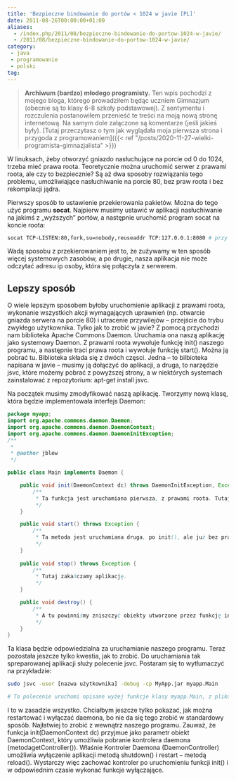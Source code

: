 ```yaml
---
title: 'Bezpieczne bindowanie do portów < 1024 w javie [PL]'
date: 2011-08-26T00:00:00+01:00
aliases:
  - /index.php/2011/08/bezpieczne-bindowanie-do-portow-1024-w-javie/
  - /2011/08/bezpieczne-bindowanie-do-portow-1024-w-javie/
category:
 - java
 - programowanie
 - polski
tag:
---
```


> **Archiwum (bardzo) młodego programisty.** Ten wpis pochodzi z mojego bloga, którego prowadziłem będąc uczniem Gimnazjum (obecnie są to klasy 6-8 szkoły podstawowej). Z sentymentu i rozczulenia postanowiłem przenieść te treści na moją nową stronę internetową. Na samym dole załączone są komentarze (jeśli jakieś były). [Tutaj przeczytasz o tym jak wyglądała moja pierwsza strona i przygoda z programowaniem]({{< ref "/posts/2020-11-27-wielki-programista-gimnazjalista" >}})
> 


W linuksach, żeby otworzyć gniazdo nasłuchujące na porcie od 0 do 1024, trzeba mieć prawa roota. Teoretycznie można uruchomić serwer z prawami roota, ale czy to bezpiecznie? Są aż dwa sposoby rozwiązania tego problemu, umożliwiające nasłuchiwanie na porcie 80, bez praw roota i bez rekompilacji jądra.

Pierwszy sposób to ustawienie przekierowania pakietów. Można do tego użyć programu **socat**. Najpierw musimy ustawić w aplikacji nasłuchiwanie na jakimś z „wyższych” portów, a następnie uruchomić program socat na koncie roota:

```bash
socat TCP-LISTEN:80,fork,su=nobody,reuseaddr TCP:127.0.0.1:8080 # przy takiej konfiguracji program socat przekieruje pakiety z portu 80, na port 8080.
```

Wadą sposobu z przekierowaniem jest to, że zużywamy w ten sposób więcej systemowych zasobów, a po drugie, nasza aplikacja nie może odczytać adresu ip osoby, która się połączyła z serwerem.

## Lepszy sposób

O wiele lepszym sposobem byłoby uruchomienie aplikacji z prawami roota, wykonanie wszystkich akcji wymagających uprawnień (np. otwarcie gniazda serwera na porcie 80) i utracenie przywilejów – przejście do trybu zwykłego użytkownika. Tylko jak to zrobić w javie? Z pomocą przychodzi nam biblioteka Apache Commons Daemon. Uruchamia ona naszą aplikację jako systemowy Daemon. Z prawami roota wywołuje funkcję init() naszego programu, a następnie traci prawa roota i wywołuje funkcję start(). Można ją pobrać tu. Biblioteka składa się z dwóch częsci. Jedna – to bilbioteka napisana w javie – musimy ją dołączyć do aplikacji, a druga, to narzędzie jsvc, które możemy pobrać z powyższej strony, a w niektórych systemach zainstalować z repozytorium: apt-get install jsvc.

Na początek musimy zmodyfikować naszą aplikację. Tworzymy nową klasę, która będzie implementowała interfejs Daemon:

```java
package myapp;
import org.apache.commons.daemon.Daemon;
import org.apache.commons.daemon.DaemonContext;
import org.apache.commons.daemon.DaemonInitException;
/**
 *
 * @author jblew
 */

public class Main implements Daemon {

    public void init(DaemonContext dc) throws DaemonInitException, Exception {
        /**
         * Ta funkcja jest uruchamiana pierwsza, z prawami roota. Tutaj należy otworzyć sockety na portach mniejszych niż 1024, np. 80.
         */
    }

    public void start() throws Exception {
        /**
         * Ta metoda jest uruchamiana druga, po init(), ale już bez praw roota. Tutaj uruchamiamy aplikację.
         */
    }
   
    public void stop() throws Exception {
        /**
         * Tutaj zakańczamy aplikację.
         */
    }

    public void destroy() {
        /**
         * A tu powinniśmy zniszczyć obiekty utworzone przez funkcję init().
         */
    }
}
```

Ta klasa będzie odpowiedzialna za uruchamianie naszego programu. Teraz pozostała jeszcze tylko kwestia, jak to zrobić.
Do uruchamiania tak spreparowanej aplikacji służy polecenie jsvc. Postaram się to wytłumaczyć na przykładzie:

```bash
sudo jsvc -user [nazwa użytkownika] -debug -cp MyApp.jar myapp.Main

# To polecenie uruchomi opisane wyżej funkcje klasy myapp.Main, z pliku MyApp.jar. Dzięki parametrowi -debug zobaczymy wyjście apikacji i wszystkie błędy, jakie wystąpią. Koniecznie musimy dołączyć parametr -user, bo inaczej cała aplikacja będzie działała z prawami roota, a po dołączeniu tego parametru, dalsza część aplikacji przejdzie na konto użytkownika, którego podamy.
```

I to w zasadzie wszystko. Chciałbym jeszcze tylko pokazać, jak można restartować i wyłączać daemona, bo nie da się tego zrobić w standardowy sposób. Najłatwiej to zrobić z wewnątrz naszego programu. Zauważ, że funkcja init(DaemonContext dc) przyjmue jako parametr obiekt DaemonContext, który umożliwia pobranie kontrolera daemona (metodagetController()). Właśnie Kontroler Daemona (DaemonController) umożliwia wyłączenie aplikacji metodą shutdown() i restart – metodą reload(). Wystarczy więc zachować kontroler po uruchomieniu funkcji init() i w odpowiednim czasie wykonać funkcje wyłączające.